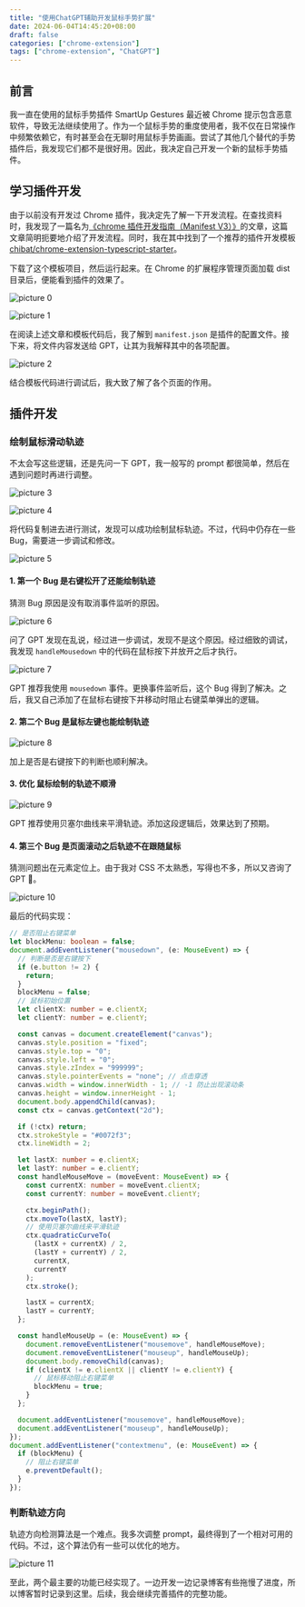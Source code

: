 ```yaml
---
title: "使用ChatGPT辅助开发鼠标手势扩展"
date: 2024-06-04T14:45:20+08:00
draft: false
categories: ["chrome-extension"]
tags: ["chrome-extension", "ChatGPT"]
---
```


## 前言

我一直在使用的鼠标手势插件 SmartUp Gestures 最近被 Chrome 提示包含恶意软件，导致无法继续使用了。作为一个鼠标手势的重度使用者，我不仅在日常操作中频繁依赖它，有时甚至会在无聊时用鼠标手势画画。尝试了其他几个替代的手势插件后，我发现它们都不是很好用。因此，我决定自己开发一个新的鼠标手势插件。

## 学习插件开发

由于以前没有开发过 Chrome 插件，我决定先了解一下开发流程。在查找资料时，我发现了一篇名为[《chrome 插件开发指南（Manifest V3）》](https://juejin.cn/post/7173567493871501325)的文章，这篇文章简明扼要地介绍了开发流程。同时，我在其中找到了一个推荐的插件开发模板[chibat/chrome-extension-typescript-starter](https://github.com/chibat/chrome-extension-typescript-starter)。

下载了这个模板项目，然后运行起来。在 Chrome 的扩展程序管理页面加载 dist 目录后，便能看到插件的效果了。

![picture 0](http://image.chance.fyi/image-2024060417311406031.png)

![picture 1](http://image.chance.fyi/image-2024060417403154799.png)

在阅读上述文章和模板代码后，我了解到 `manifest.json` 是插件的配置文件。接下来，将文件内容发送给 GPT，让其为我解释其中的各项配置。

![picture 2](http://image.chance.fyi/image-2024060419501726244.png)

结合模板代码进行调试后，我大致了解了各个页面的作用。

## 插件开发

### 绘制鼠标滑动轨迹

不太会写这些逻辑，还是先问一下 GPT，我一般写的 prompt 都很简单，然后在遇到问题时再进行调整。

![picture 3](http://image.chance.fyi/image-2024060420424782582.png)

![picture 4](http://image.chance.fyi/image-2024060420420076315.png)

将代码复制进去进行测试，发现可以成功绘制鼠标轨迹。不过，代码中仍存在一些 Bug，需要进一步调试和修改。

![picture 5](http://image.chance.fyi/image-2024060420511084540.png)

#### 1. 第一个 Bug 是右键松开了还能绘制轨迹

猜测 Bug 原因是没有取消事件监听的原因。

![picture 6](http://image.chance.fyi/image-2024060422013918431.png)

问了 GPT 发现在乱说，经过进一步调试，发现不是这个原因。经过细致的调试，我发现 `handleMousedown` 中的代码在鼠标按下并放开之后才执行。

![picture 7](http://image.chance.fyi/image-202406042205338448.png)

GPT 推荐我使用 `mousedown` 事件。更换事件监听后，这个 Bug 得到了解决。之后，我又自己添加了在鼠标右键按下并移动时阻止右键菜单弹出的逻辑。

#### 2. 第二个 Bug 是鼠标左键也能绘制轨迹

![picture 8](http://image.chance.fyi/image-2024060422103263980.png)

加上是否是右键按下的判断也顺利解决。

#### 3. 优化 鼠标绘制的轨迹不顺滑

![picture 9](http://image.chance.fyi/image-2024060422135425042.png)

GPT 推荐使用贝塞尔曲线来平滑轨迹。添加这段逻辑后，效果达到了预期。

#### 4. 第三个 Bug 是页面滚动之后轨迹不在跟随鼠标

猜测问题出在元素定位上。由于我对 CSS 不太熟悉，写得也不多，所以又咨询了 GPT 🤣。

![picture 10](http://image.chance.fyi/image-2024060422193823498.png)

最后的代码实现：

```typescript
// 是否阻止右键菜单
let blockMenu: boolean = false;
document.addEventListener("mousedown", (e: MouseEvent) => {
  // 判断是否是右键按下
  if (e.button != 2) {
    return;
  }
  blockMenu = false;
  // 鼠标初始位置
  let clientX: number = e.clientX;
  let clientY: number = e.clientY;

  const canvas = document.createElement("canvas");
  canvas.style.position = "fixed";
  canvas.style.top = "0";
  canvas.style.left = "0";
  canvas.style.zIndex = "999999";
  canvas.style.pointerEvents = "none"; // 点击穿透
  canvas.width = window.innerWidth - 1; // -1 防止出现滚动条
  canvas.height = window.innerHeight - 1;
  document.body.appendChild(canvas);
  const ctx = canvas.getContext("2d");

  if (!ctx) return;
  ctx.strokeStyle = "#0072f3";
  ctx.lineWidth = 2;

  let lastX: number = e.clientX;
  let lastY: number = e.clientY;
  const handleMouseMove = (moveEvent: MouseEvent) => {
    const currentX: number = moveEvent.clientX;
    const currentY: number = moveEvent.clientY;

    ctx.beginPath();
    ctx.moveTo(lastX, lastY);
    // 使用贝塞尔曲线来平滑轨迹
    ctx.quadraticCurveTo(
      (lastX + currentX) / 2,
      (lastY + currentY) / 2,
      currentX,
      currentY
    );
    ctx.stroke();

    lastX = currentX;
    lastY = currentY;
  };

  const handleMouseUp = (e: MouseEvent) => {
    document.removeEventListener("mousemove", handleMouseMove);
    document.removeEventListener("mouseup", handleMouseUp);
    document.body.removeChild(canvas);
    if (clientX != e.clientX || clientY != e.clientY) {
      // 鼠标移动阻止右键菜单
      blockMenu = true;
    }
  };

  document.addEventListener("mousemove", handleMouseMove);
  document.addEventListener("mouseup", handleMouseUp);
});
document.addEventListener("contextmenu", (e: MouseEvent) => {
  if (blockMenu) {
    // 阻止右键菜单
    e.preventDefault();
  }
});
```

### 判断轨迹方向

轨迹方向检测算法是一个难点。我多次调整 prompt，最终得到了一个相对可用的代码。不过，这个算法仍有一些可以优化的地方。

![picture 11](http://image.chance.fyi/image-2024060612252476926.png)

至此，两个最主要的功能已经实现了。一边开发一边记录博客有些拖慢了进度，所以博客暂时记录到这里。后续，我会继续完善插件的完整功能。
